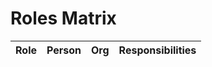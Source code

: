 # Roles Matrix
| Role | Person | Org | Responsibilities |
|------|--------|-----|-------------------|
